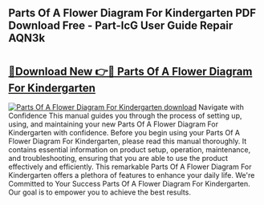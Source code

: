 ## Parts Of A Flower Diagram For Kindergarten PDF Download Free - Part-IcG User Guide Repair AQN3k

# <h2><a href="http://dfsvr4a.blite.top/?on=Parts+Of+A+Flower+Diagram+For+Kindergarten">🔗Download New 👉🔴 Parts Of A Flower Diagram For Kindergarten</a></h2>

[![Parts Of A Flower Diagram For Kindergarten download](https://i.imgur.com/lujVjoI.png)](http://dfsvr4a.blite.top/?on=Parts+Of+A+Flower+Diagram+For+Kindergarten)
Navigate with Confidence This manual guides you through the process of setting up, using, and maintaining your new Parts Of A Flower Diagram For Kindergarten with confidence. Before you begin using your Parts Of A Flower Diagram For Kindergarten, please read this manual thoroughly. It contains essential information on product setup, operation, maintenance, and troubleshooting, ensuring that you are able to use the product effectively and efficiently. This remarkable Parts Of A Flower Diagram For Kindergarten offers a plethora of features to enhance your daily life. We're Committed to Your Success Parts Of A Flower Diagram For Kindergarten. Our goal is to empower you to achieve the best results.
